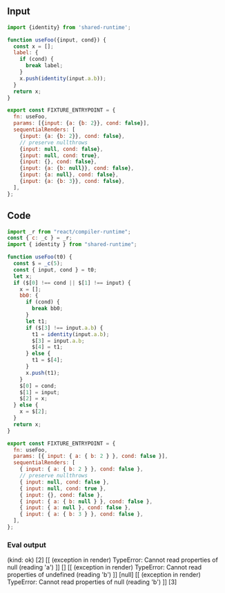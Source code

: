 
## Input

```javascript
import {identity} from 'shared-runtime';

function useFoo({input, cond}) {
  const x = [];
  label: {
    if (cond) {
      break label;
    }
    x.push(identity(input.a.b));
  }
  return x;
}

export const FIXTURE_ENTRYPOINT = {
  fn: useFoo,
  params: [{input: {a: {b: 2}}, cond: false}],
  sequentialRenders: [
    {input: {a: {b: 2}}, cond: false},
    // preserve nullthrows
    {input: null, cond: false},
    {input: null, cond: true},
    {input: {}, cond: false},
    {input: {a: {b: null}}, cond: false},
    {input: {a: null}, cond: false},
    {input: {a: {b: 3}}, cond: false},
  ],
};

```

## Code

```javascript
import _r from "react/compiler-runtime";
const { c: _c } = _r;
import { identity } from "shared-runtime";

function useFoo(t0) {
  const $ = _c(5);
  const { input, cond } = t0;
  let x;
  if ($[0] !== cond || $[1] !== input) {
    x = [];
    bb0: {
      if (cond) {
        break bb0;
      }
      let t1;
      if ($[3] !== input.a.b) {
        t1 = identity(input.a.b);
        $[3] = input.a.b;
        $[4] = t1;
      } else {
        t1 = $[4];
      }
      x.push(t1);
    }
    $[0] = cond;
    $[1] = input;
    $[2] = x;
  } else {
    x = $[2];
  }
  return x;
}

export const FIXTURE_ENTRYPOINT = {
  fn: useFoo,
  params: [{ input: { a: { b: 2 } }, cond: false }],
  sequentialRenders: [
    { input: { a: { b: 2 } }, cond: false },
    // preserve nullthrows
    { input: null, cond: false },
    { input: null, cond: true },
    { input: {}, cond: false },
    { input: { a: { b: null } }, cond: false },
    { input: { a: null }, cond: false },
    { input: { a: { b: 3 } }, cond: false },
  ],
};

```
      
### Eval output
(kind: ok) [2]
[[ (exception in render) TypeError: Cannot read properties of null (reading 'a') ]]
[]
[[ (exception in render) TypeError: Cannot read properties of undefined (reading 'b') ]]
[null]
[[ (exception in render) TypeError: Cannot read properties of null (reading 'b') ]]
[3]
